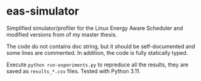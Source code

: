 # eas-simulator
Simplified simulator/profiler for the Linux Energy Aware Scheduler and modified versions from of my master thesis.

The code do not contains doc string, but it should be self-documented and some lines are commented. In addition, the code is fully statically typed. 

Execute `python run-experiments.py` to repreduce all the results, they are saved as `results_*.csv` files. Tested with Python 3.11.
